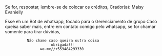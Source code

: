 Se for, respostar, lembre-se de colocar os créditos,
Crador(a): Maisy Evanielly


Esse eh um Bot de whatsapp, focado para o Gerenciamento de grupo
Caso queisa saber mais,
entre em contato comigo pelo whatsapp, 
se for chamar somente para tirar dúvidas,

              Não chame caso queira outra coisa
                         obrigada!!!
                    wa.me//+559484293330
